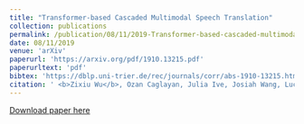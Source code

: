 ```yaml
---
title: "Transformer-based Cascaded Multimodal Speech Translation"
collection: publications
permalink: /publication/08/11/2019-Transformer-based-cascaded-multimodal-speech-translation
date: 08/11/2019
venue: 'arXiv'
paperurl: 'https://arxiv.org/pdf/1910.13215.pdf'
paperurltext: 'pdf'
bibtex: 'https://dblp.uni-trier.de/rec/journals/corr/abs-1910-13215.html?view=bibtex'
citation: ' <b>Zixiu Wu</b>, Ozan Caglayan, Julia Ive, Josiah Wang, Lucia Specia. Transformer-based cascaded multimodal speech translation. In <i>arXiv</i>, 2019.'
---
```


<a href='https://arxiv.org/pdf/1910.13215.pdf'>Download paper here</a>
